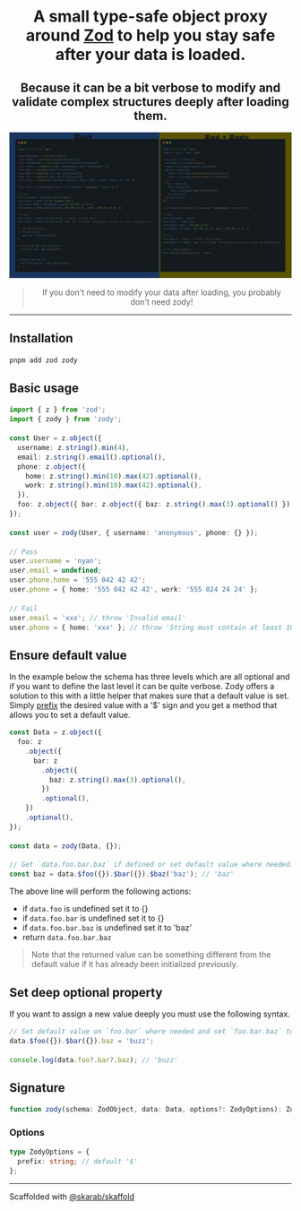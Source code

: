 <center>
  <h1>A small type-safe object proxy around <a href="https://github.com/colinhacks/zod">Zod</a> to help you stay safe after your data is loaded.</h1>
  <h2>Because it can be a bit verbose to modify and validate complex structures deeply after loading them.</h2>
  <img src="example.png" title="Zod over Zody sample code" />
  <blockquote>If you don't need to modify your data after loading, you probably don't need zody!</blockquote>
</center>

<hr />

## Installation

```bash
pnpm add zod zody
```

## Basic usage

```ts
import { z } from 'zod';
import { zody } from 'zody';

const User = z.object({
  username: z.string().min(4),
  email: z.string().email().optional(),
  phone: z.object({
    home: z.string().min(10).max(42).optional(),
    work: z.string().min(10).max(42).optional(),
  }),
  foo: z.object({ bar: z.object({ baz: z.string().max(3).optional() }).optional() }).optional(),
});

const user = zody(User, { username: 'anonymous', phone: {} });

// Pass
user.username = 'nyan';
user.email = undefined;
user.phone.home = '555 042 42 42';
user.phone = { home: '555 042 42 42', work: '555 024 24 24' };

// Fail
user.email = 'xxx'; // throw 'Invalid email'
user.phone = { home: 'xxx' }; // throw 'String must contain at least 10 character(s)'
```

## Ensure default value

In the example below the schema has three levels which are all optional and if you want to define the last level it can be quite verbose. Zody offers a solution to this with a little helper that makes sure that a default value is set. Simply [prefix](#options) the desired value with a '$' sign and you get a method that allows you to set a default value.

```ts
const Data = z.object({
  foo: z
    .object({
      bar: z
        .object({
          baz: z.string().max(3).optional(),
        })
        .optional(),
    })
    .optional(),
});

const data = zody(Data, {});

// Get `data.foo.bar.baz` if defined or set default value where needed.
const baz = data.$foo({}).$bar({}).$baz('baz'); // 'baz'
```

The above line will perform the following actions:

- if `data.foo` is undefined set it to {}
- if `data.foo.bar` is undefined set it to {}
- if `data.foo.bar.baz` is undefined set it to 'baz'
- return `data.foo.bar.baz`

> Note that the returned value can be something different from the default value if it has already been initialized previously.

## Set deep optional property

If you want to assign a new value deeply you must use the following syntax.

```ts
// Set default value on `foo.bar` where needed and set `foo.bar.baz` to 'buzz'.
data.$foo({}).$bar({}).baz = 'buzz';

console.log(data.foo?.bar?.baz); // 'buzz'
```

## Signature

```ts
function zody(schema: ZodObject, data: Data, options?: ZodyOptions): Zody;
```

### Options

```ts
type ZodyOptions = {
  prefix: string; // default '$'
};
```

---

Scaffolded with [@skarab/skaffold](https://www.npmjs.com/package/@skarab/skaffold)
